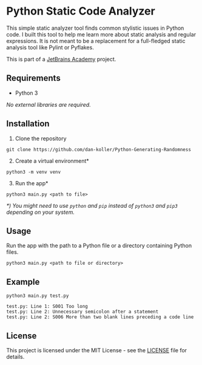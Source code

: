 # Python Static Code Analyzer

This simple static analyzer tool finds common stylistic issues in Python code. I built this tool to help me learn more about static analysis and regular expressions. It is not meant to be a replacement for a full-fledged static analysis tool like Pylint or Pyflakes.

This is part of a [JetBrains Academy](https://hyperskill.org/projects/112) project.

## Requirements

-   Python 3

_No external libraries are required._

## Installation

1. Clone the repository

```shell
git clone https://github.com/dan-koller/Python-Generating-Randomness
```

2. Create a virtual environment\*

```shell
python3 -m venv venv
```

3. Run the app\*

```shell
python3 main.py <path to file>
```

_\*) You might need to use `python` and `pip` instead of `python3` and `pip3` depending on your system._

## Usage

Run the app with the path to a Python file or a directory containing Python files.

```shell
python3 main.py <path to file or directory>
```

## Example

```shell
python3 main.py test.py
```

```shell
test.py: Line 1: S001 Too long
test.py: Line 2: Unnecessary semicolon after a statement
test.py: Line 2: S006 More than two blank lines preceding a code line
```

## License

This project is licensed under the MIT License - see the [LICENSE](LICENSE) file for details.
